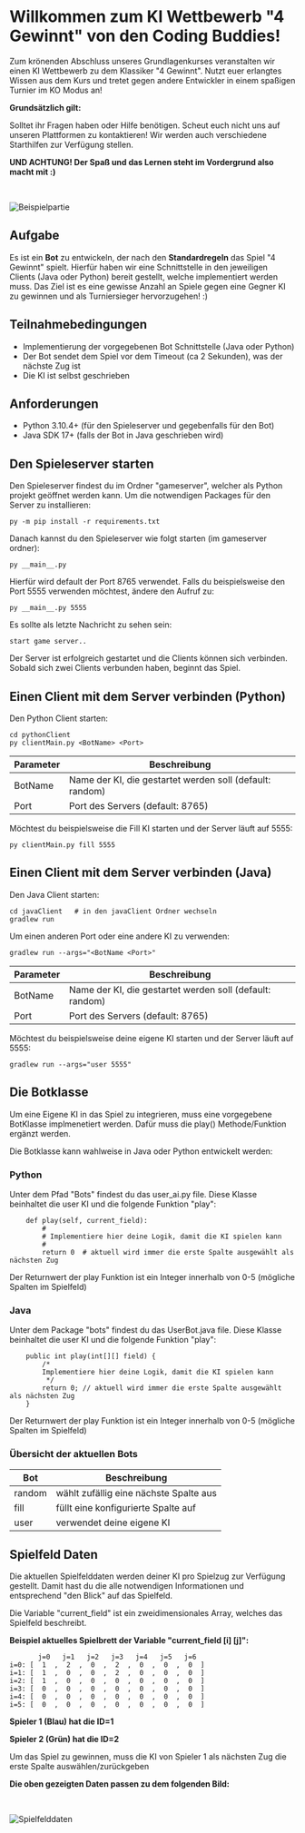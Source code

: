 # Willkommen zum KI Wettbewerb "4 Gewinnt" von den Coding Buddies!

Zum krönenden Abschluss unseres Grundlagenkurses veranstalten wir einen KI Wettbewerb zu dem Klassiker "4 Gewinnt".
Nutzt euer erlangtes Wissen aus dem Kurs und tretet gegen andere Entwickler in einem spaßigen Turnier im KO Modus an!

**Grundsätzlich gilt:**

Solltet ihr Fragen haben oder Hilfe benötigen. Scheut euch nicht uns auf unseren Plattformen zu kontaktieren! Wir werden
auch verschiedene Starthilfen zur Verfügung stellen.

**UND ACHTUNG! Der Spaß und das Lernen steht im Vordergrund also macht mit :)**

<br>

![Beispielpartie](example.jpg)

## Aufgabe

Es ist ein **Bot** zu entwickeln, der nach den **Standardregeln** das Spiel "4 Gewinnt" spielt. Hierfür haben wir eine
Schnittstelle in den jeweiligen Clients (Java oder Python) bereit gestellt, welche implementiert werden muss. Das Ziel
ist es eine gewisse Anzahl an Spiele gegen eine Gegner KI zu gewinnen und als Turniersieger hervorzugehen! :)

## Teilnahmebedingungen

- Implementierung der vorgegebenen Bot Schnittstelle (Java oder Python)
- Der Bot sendet dem Spiel vor dem Timeout (ca 2 Sekunden), was der nächste Zug ist
- Die KI ist selbst geschrieben

## Anforderungen

- Python 3.10.4+ (für den Spieleserver und gegebenfalls für den Bot)
- Java SDK 17+  (falls der Bot in Java geschrieben wird)

## Den Spieleserver starten

Den Spieleserver findest du im Ordner "gameserver", welcher als Python projekt geöffnet werden kann.
Um die notwendigen Packages für den Server zu installieren:

```
py -m pip install -r requirements.txt
```

Danach kannst du den Spieleserver wie folgt starten (im gameserver ordner):

```  
py __main__.py
``` 

Hierfür wird default der Port 8765 verwendet. Falls du beispielsweise den Port 5555 
verwenden möchtest, ändere den Aufruf zu:

```  
py __main__.py 5555
```

Es sollte als letzte Nachricht zu sehen sein:

```  
start game server..
```

Der Server ist erfolgreich gestartet und die Clients können sich verbinden.
Sobald sich zwei Clients verbunden haben, beginnt das Spiel.

## Einen Client mit dem Server verbinden (Python)

Den Python Client starten:

```  
cd pythonClient
py clientMain.py <BotName> <Port>
``` 

| Parameter | Beschreibung                                             |
|-----------|----------------------------------------------------------|
| BotName   | Name der KI, die gestartet werden soll (default: random) |
| Port      | Port des Servers (default: 8765)                         |

Möchtest du beispielsweise die Fill KI starten und der Server läuft auf 5555:

```  
py clientMain.py fill 5555
```

## Einen Client mit dem Server verbinden (Java)

Den Java Client starten:

```  
cd javaClient   # in den javaClient Ordner wechseln
gradlew run
```

Um einen anderen Port oder eine andere KI zu verwenden:

```  
gradlew run --args="<BotName <Port>"
``` 

| Parameter | Beschreibung                                             |
|-----------|----------------------------------------------------------|
| BotName   | Name der KI, die gestartet werden soll (default: random) |
| Port      | Port des Servers (default: 8765)                         |

Möchtest du beispielsweise deine eigene KI starten und der Server läuft auf 5555:

```  
gradlew run --args="user 5555"
``` 

## Die Botklasse

Um eine Eigene KI in das Spiel zu integrieren, muss eine vorgegebene BotKlasse implmenetiert werden.
Dafür muss die play() Methode/Funktion ergänzt werden.

Die Botklasse kann wahlweise in Java oder Python entwickelt werden:

### Python

Unter dem Pfad "Bots" findest du das user_ai.py file.
Diese Klasse beinhaltet die user KI und die folgende Funktion "play":

```
    def play(self, current_field):
        #
        # Implementiere hier deine Logik, damit die KI spielen kann
        #
        return 0  # aktuell wird immer die erste Spalte ausgewählt als nächsten Zug
```

Der Returnwert der play Funktion ist ein Integer innerhalb von 0-5 (mögliche Spalten im Spielfeld)

### Java

Unter dem Package "bots" findest du das UserBot.java file.
Diese Klasse beinhaltet die user KI und die folgende Funktion "play":

```
    public int play(int[][] field) {
        /*
        Implementiere hier deine Logik, damit die KI spielen kann
         */
        return 0; // aktuell wird immer die erste Spalte ausgewählt als nächsten Zug
    }
```

Der Returnwert der play Funktion ist ein Integer innerhalb von 0-5 (mögliche Spalten im Spielfeld)

### Übersicht der aktuellen Bots

| Bot    | Beschreibung                           |
|--------|----------------------------------------|
| random | wählt zufällig eine nächste Spalte aus |
| fill   | füllt eine konfigurierte Spalte auf    |
| user | verwendet deine eigene KI              |

## Spielfeld Daten

Die aktuellen Spielfelddaten werden deiner KI pro Spielzug zur Verfügung gestellt.
Damit hast du die alle notwendigen Informationen und entsprechend "den Blick" auf das Spielfeld.

Die Variable "current_field" ist ein zweidimensionales Array, welches das Spielfeld beschreibt.

**Beispiel aktuelles Spielbrett der Variable "current_field [i] [j]":**
```  
       j=0   j=1   j=2   j=3   j=4   j=5   j=6 
i=0: [  1  ,  2  ,  0  ,  2  ,  0  ,  0  ,  0  ]
i=1: [  1  ,  0  ,  0  ,  2  ,  0  ,  0  ,  0  ]
i=2: [  1  ,  0  ,  0  ,  0  ,  0  ,  0  ,  0  ]
i=3: [  0  ,  0  ,  0  ,  0  ,  0  ,  0  ,  0  ]
i=4: [  0  ,  0  ,  0  ,  0  ,  0  ,  0  ,  0  ]
i=5: [  0  ,  0  ,  0  ,  0  ,  0  ,  0  ,  0  ]
```  

**Spieler 1 (Blau) hat die ID=1**

**Spieler 2 (Grün) hat die ID=2**

Um das Spiel zu gewinnen, muss die KI von Spieler 1 als nächsten Zug 
die erste Spalte auswählen/zurückgeben

**Die oben gezeigten Daten passen zu dem folgenden Bild:**

<br>

![Spielfelddaten](board_example.png)
